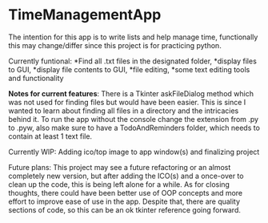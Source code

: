 # TimeManagementApp
The intention for this app is to write lists and help manage time, functionally this may change/differ since this project is for practicing python.

Currently funtional: *Find all .txt files in the designated folder, *display files to GUI, *display file contents to GUI, *file editing, *some text editing tools and functionality


  **Notes for current features**: There is a Tkinter askFileDialog method which was not used for finding files but would have been easier. This is since I wanted to learn about finding all files in a directory and the intricacies behind it. To run the app without the console change the extension from .py to .pyw, also make sure 
to have a TodoAndReminders folder, which needs to contain at least 1 text file.    


Currently WIP: Adding ico/top image to app window(s) and finalizing project




Future plans: This project may see a future refactoring or an almost completely new version, but after adding the ICO(s) and a once-over to clean up the code, this is being left alone for a while. As for closing thoughts, there could have been better use of OOP concepts and more effort to improve ease of use in the app. Despite that, there are quality sections of code, so this can be an ok tkinter reference going forward.  
